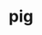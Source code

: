 ---
layout: animals&nature
title: pig
emoji: pig
permalink: 🐖.html
image: assets/img/3moji/pig.png
---